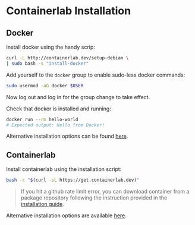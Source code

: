 # Containerlab Installation

## Docker

Install docker using the handy scrip:

```bash
curl -L http://containerlab.dev/setup-debian \
| sudo bash -s "install-docker"
```

Add yourself to the `docker` group to enable sudo-less docker commands:

```bash
sudo usermod -aG docker $USER
```

Now log out and log in for the group change to take effect.

Check that docker is installed and running:

```bash
docker run --rm hello-world
# Expected output: Hello from Docker!
```

Alternative installation options can be found [here](https://docs.docker.com/engine/install/).

## Containerlab

Install containerlab using the installation script:

```bash
bash -c "$(curl -sL https://get.containerlab.dev)"
```

> If you hit a github rate limit error, you can download container from a package repository following the instruction provided in the [installation guide](https://containerlab.dev/install/#package-managers).

Alternative installation options are available [here](https://containerlab.dev/install/).
